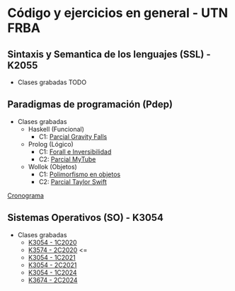 # Código y ejercicios en general - UTN FRBA

## Sintaxis y Semantica de los lenguajes (SSL) - K2055
- Clases grabadas TODO
  
## Paradigmas de programación (Pdep)
- Clases grabadas
  - Haskell (Funcional)
    - C1: [Parcial Gravity Falls](https://youtu.be/jb-PjbbkkkU)
  - Prolog (Lógico)
    - C1: [Forall e Inversibilidad](https://youtu.be/dEgzIdB-zRg)
    - C2: [Parcial MyTube](https://youtu.be/uuGmQWKgcJY)
  - Wollok (Objetos)
    - C1: [Polimorfismo en objetos](https://youtu.be/GmEKWhXR9gI)
    - C2: [Parcial Taylor Swift](https://youtu.be/mGkAapgjYjM)

[Cronograma](https://docs.google.com/spreadsheets/d/111J8JaYS1tVGJGhRd0_RS6tKi0DfL6HlqCTTOrGnfW0/edit#gid=0)

## Sistemas Operativos (SO) - K3054
- Clases grabadas 
  - [K3054 - 1C2020](https://www.youtube.com/playlist?list=PL6oA23OrxDZDQEFo7aKBceotX48vLmQYA)
  - [K3574 - 2C2020](https://www.youtube.com/playlist?list=PL6oA23OrxDZDhjxNEgWnC02g_CL7NlwlD) <=
  - [K3054 - 1C2021](https://www.youtube.com/playlist?list=PL6oA23OrxDZDs0NotvQKRzGLX-iG3wJa1)
  - [K3054 - 2C2021 ](https://www.youtube.com/playlist?list=PL6oA23OrxDZDzpDcDK1n6YG7amQPCyByS)
  - [K3054 - 1C2024 ](https://www.youtube.com/watch?v=wagbw3a1omk&list=PL6oA23OrxDZD76mkLNOy-zlT1TmAweo3_)
  - [K3674 - 2C2024 ](https://www.youtube.com/playlist?list=PL6oA23OrxDZDRtiZOTShefT6xaFZR-TIu)

